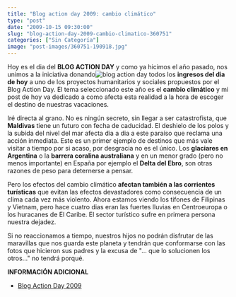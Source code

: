 ```yaml
---
title: "Blog action day 2009: cambio climático"
type: "post"
date: "2009-10-15 09:30:00"
slug: "blog-action-day-2009-cambio-climatico-360751"
categories: ["Sin Categoría"]
image: "post-images/360751-190918.jpg"
---
```


Hoy es el dia del **BLOG ACTION DAY** y como ya hicimos el año pasado, nos unimos a la iniciativa donando![blog action day](post-images/360751-190918.jpg "blog action day") todos los **ingresos del dia de hoy** a uno de los proyectos humanitarios y sociales propuestos por el Blog Action Day. El tema seleccionado este año es el **cambio climático** y mi post de hoy va dedicado a como afecta esta realidad a la hora de escoger el destino de nuestras vacaciones.

Iré directa al grano. No es ningún secreto, sin llegar a ser catastrofista, que **Maldivas** tiene un futuro con fecha de caducidad. El deshielo de los polos y la subida del nivel del mar afecta dia a dia a este paraíso que reclama una acción inmediata. Este es un primer ejemplo de destinos que más vale visitar a tiempo por si acaso, por desgracia no es el único. Los **glaciares en Argentina** o la **barrera coralina australiana** y en un menor grado (pero no menos importante) en España por ejemplo el **Delta del Ebro**, son otras razones de peso para deternerse a pensar.

Pero los efectos del cambio climático **afectan también a las corrientes turísticas** que evitan las efectos devastadores como consecuencia de un clima cada vez más violento. Ahora estamos viendo los tifones de Filipinas y Vietnam, pero hace cuatro dias eran las fuertes lluvias en Centroeuropa o los huracanes de El Caribe. El sector turístico sufre en primera persona nuestra dejadez.

Si no reaccionamos a tiempo, nuestros hijos no podrán disfrutar de las maravillas que nos guarda este planeta y tendrán que conformarse con las fotos que hicieron sus padres y la excusa de "... que lo solucionen los otros..." no tendrá porqué.

**INFORMACIÓN ADICIONAL**

- [Blog Action Day 2009](http://www.blogactionday.org/)
